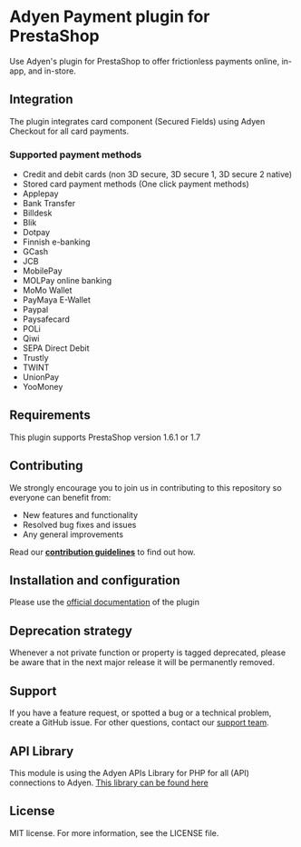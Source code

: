 # Adyen Payment plugin for PrestaShop
Use Adyen's plugin for PrestaShop to offer frictionless payments online, in-app, and in-store.

## Integration
The plugin integrates card component (Secured Fields) using Adyen Checkout for all card payments.

### Supported payment methods
- Credit and debit cards (non 3D secure, 3D secure 1, 3D secure 2 native)
- Stored card payment methods (One click payment methods)
- Applepay
- Bank Transfer
- Billdesk
- Blik
- Dotpay
- Finnish e-banking
- GCash
- JCB
- MobilePay
- MOLPay online banking
- MoMo Wallet
- PayMaya E-Wallet
- Paypal
- Paysafecard
- POLi
- Qiwi
- SEPA Direct Debit
- Trustly
- TWINT
- UnionPay
- YooMoney
## Requirements
This plugin supports PrestaShop version 1.6.1 or 1.7

## Contributing
We strongly encourage you to join us in contributing to this repository so everyone can benefit from:
* New features and functionality
* Resolved bug fixes and issues
* Any general improvements

Read our [**contribution guidelines**](CONTRIBUTING.md) to find out how.

## Installation and configuration
Please use the [official documentation](https://docs.adyen.com/plugins/prestashop) of the plugin 

## Deprecation strategy
Whenever a not private function or property is tagged deprecated, please be aware that in the next major release it will be permanently removed.

## Support
If you have a feature request, or spotted a bug or a technical problem, create a GitHub issue. For other questions, contact our [support team](https://support.adyen.com/hc/en-us/requests/new?ticket_form_id=360000705420).

## API Library
This module is using the Adyen APIs Library for PHP for all (API) connections to Adyen.
<a href="https://github.com/Adyen/adyen-php-api-library" target="_blank">This library can be found here</a>

## License
MIT license. For more information, see the LICENSE file.
